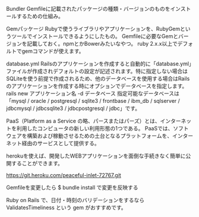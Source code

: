 Bundler
Gemfileに記載されたパッケージの種類・バージョンのものをインストールするための仕組み。

Gemパッケージ
Rubyで使うライブラリやアプリケーションを、RubyGemというツールでインストールできるようにしたもの。
Gemfileに必要なGemとバージョンを記載しておく。npmとかBowerみたいなやつ。
ruby 2.x.x以上でデフォルトでgemコマンドが使えます。

database.yml
Railsのアプリケーションを作成すると自動的に「database.yml」ファイルが作成されデフォルトの設定が記述されます。特に指定しない場合はSQLiteを使う前提で作成されるため、他のデータベースを使用する場合はRailsのアプリケーションを作成する時にオプションでデータベースを指定します。
  rails new アプリケーション名 -d データベース
指定可能なデータベースは「mysql / oracle / postgresql / sqlite3 / frontbase / ibm_db / sqlserver / jdbcmysql / jdbcsqlite3 / jdbcpostgresql / jdbc」です。

PaaS（Platform as a Service の略、パースまたはパーズ）とは、インターネットを利用したコンピュータの新しい利用形態の1つである。 PaaSでは、ソフトウェアを構築および稼動させるための土台となるプラットフォームを、インターネット経由のサービスとして提供する。

herokuを使えば、開発したWEBアプリケーションを面倒な手続きなく簡単に公開することができます。

https://git.heroku.com/peaceful-inlet-72767.git

Gemfileを変更したら $ bundle install で変更を反映する

Ruby on Rails で、日付・時刻のバリデーションをするなら ValidatesTimeliness という gem がおすすめです。
